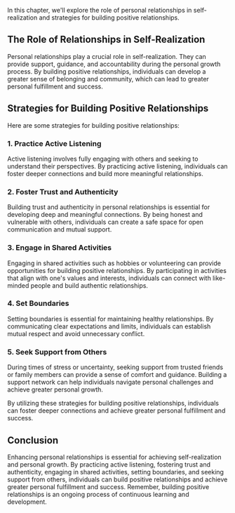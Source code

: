 
In this chapter, we'll explore the role of personal relationships in self-realization and strategies for building positive relationships.

The Role of Relationships in Self-Realization
---------------------------------------------

Personal relationships play a crucial role in self-realization. They can provide support, guidance, and accountability during the personal growth process. By building positive relationships, individuals can develop a greater sense of belonging and community, which can lead to greater personal fulfillment and success.

Strategies for Building Positive Relationships
----------------------------------------------

Here are some strategies for building positive relationships:

### 1. Practice Active Listening

Active listening involves fully engaging with others and seeking to understand their perspectives. By practicing active listening, individuals can foster deeper connections and build more meaningful relationships.

### 2. Foster Trust and Authenticity

Building trust and authenticity in personal relationships is essential for developing deep and meaningful connections. By being honest and vulnerable with others, individuals can create a safe space for open communication and mutual support.

### 3. Engage in Shared Activities

Engaging in shared activities such as hobbies or volunteering can provide opportunities for building positive relationships. By participating in activities that align with one's values and interests, individuals can connect with like-minded people and build authentic relationships.

### 4. Set Boundaries

Setting boundaries is essential for maintaining healthy relationships. By communicating clear expectations and limits, individuals can establish mutual respect and avoid unnecessary conflict.

### 5. Seek Support from Others

During times of stress or uncertainty, seeking support from trusted friends or family members can provide a sense of comfort and guidance. Building a support network can help individuals navigate personal challenges and achieve greater personal growth.

By utilizing these strategies for building positive relationships, individuals can foster deeper connections and achieve greater personal fulfillment and success.

Conclusion
----------

Enhancing personal relationships is essential for achieving self-realization and personal growth. By practicing active listening, fostering trust and authenticity, engaging in shared activities, setting boundaries, and seeking support from others, individuals can build positive relationships and achieve greater personal fulfillment and success. Remember, building positive relationships is an ongoing process of continuous learning and development.
